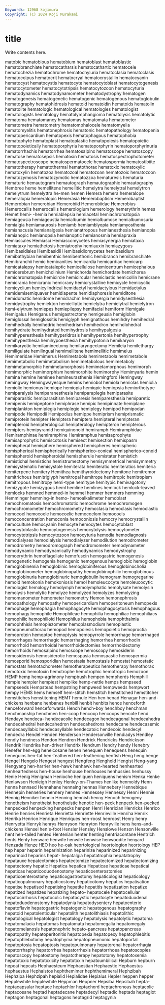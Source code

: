 ```yaml
---
Keywords: 12968 kojimura
Copyright: (C) 2024 Koji Murakami
---
```


# title

Write contents here.



matobic hematobious hematobium hematoblast hematoblastic hematobranchiate hematocatharsis hematocathartic
hematocele hematochezia hematochrome hematochyluria hematoclasia hematoclasis hematocolpus hematocrit hematocryal hematocrystallin
hematocyanin hematocyst hematocystis hematocyte hematocytoblast hematocytogenesis hematocytometer hematocytotripsis hematocytozoon hematocyturia
hematodynamics hematodynamometer hematodystrophy hematogen hematogenesis hematogenetic hematogenic hematogenous hematoglobulin hematography
hematohidrosis hematoid hematoidin hematoids hematolin hematolite hematologic hematological hematologies hematologist
hematologists hematology hematolymphangioma hematolysis hematolytic hematoma hematomancy hematomas hematomata hematometer
hematometra hematometry hematomphalocele hematomyelia hematomyelitis hematonephrosis hematonic hematopathology hematopenia hematopericardium
hematopexis hematophagous hematophobia hematophyte hematoplast hematoplastic hematopoiesis hematopoietic hematopoietically hematoporphyria
hematoporphyrin hematoporphyrinuria hematorrhachis hematorrhea hematosalpinx hematoscope hematoscopy hematose hematosepsis hematosin
hematosis hematospectrophotometer hematospectroscope hematospermatocele hematospermia hematostibiite hematotherapy hematothermal hematothorax hematoxic
hematoxylic hematoxylin hematozoa hematozoal hematozoan hematozoic hematozoon hematozymosis hematozymotic hematozzoa
hematuresis hematuria hematuric hemautogram hemautograph hemautographic hemautography Hembree heme hemellitene
hemellitic hemelytra hemelytral hemelytron hemelytrum hemelyttra he-men hemen Hemera hemera
hemeralope hemeralopia hemeralopic Hemerasia Hemerobaptism Hemerobaptist Hemerobian hemerobian Hemerobiid Hemerobiidae
Hemerobius Hemerocallis hemerocallis hemerologium hemerology hemerythrin hemes Hemet hemi- -hemia
hemiablepsia hemiacetal hemiachromatopsia hemiageusia hemiageustia hemialbumin hemialbumose hemialbumosuria hemialgia hemiamaurosis
hemiamb hemiamblyopia hemiamyosthenia hemianacusia hemianalgesia hemianatropous hemianesthesia hemianopia hemianopic hemianopsia
hemianoptic hemianosmia hemiapraxia Hemiascales Hemiasci Hemiascomycetes hemiasynergia hemiataxia hemiataxy hemiathetosis
hemiatrophy hemiauxin hemiazygous Hemibasidiales Hemibasidii Hemibasidiomycetes hemibasidium hemibathybian hemibenthic hemibenthonic
hemibranch hemibranchiate Hemibranchii hemic hemicanities hemicardia hemicardiac hemicarp hemicatalepsy hemicataleptic
hemicellulose hemicentrum hemicephalous hemicerebrum hemicholinium Hemichorda hemichordate hemichorea hemichromatopsia hemicircle
hemicircular hemiclastic hemicollin hemicrane hemicrania hemicranic hemicrany hemicrystalline hemicycle hemicyclic
hemicyclium hemicylindrical hemidactyl hemidactylous Hemidactylus hemidemisemiquaver hemidiapente hemidiaphoresis hemiditone hemidomatic
hemidome hemidrachm hemidysergia hemidysesthesia hemidystrophy hemiekton hemielliptic hemielytra hemielytral hemielytron
hemi-elytrum hemiepes hemiepilepsy hemifacial hemiform Hemigale Hemigalus Hemiganus hemigastrectomy hemigeusia
hemiglobin hemiglossal hemiglossitis hemiglyph hemignathous hemihdry hemihedral hemihedrally hemihedric hemihedrism
hemihedron hemiholohedral hemihydrate hemihydrated hemihydrosis hemihypalgesia hemihyperesthesia hemihyperidrosis hemihypertonia hemihypertrophy
hemihypesthesia hemihypoesthesia hemihypotonia hemikaryon hemikaryotic hemilaminectomy hemilaryngectomy Hemileia hemilethargy hemiligulate
hemilingual hemimellitene hemimellitic hemimelus Hemimeridae Hemimerus Hemimetabola hemimetabola hemimetabole hemimetabolic
hemimetabolism hemimetabolous hemimetaboly hemimetamorphic hemimetamorphosis hemimetamorphous hemimorph hemimorphic hemimorphism hemimorphite
hemimorphy Hemimyaria hemin hemina hemine heminee hemineurasthenia Hemingford Hemingway hemingway
Hemingwayesque hemins hemiobol hemiola hemiolas hemiolia hemiolic hemionus hemiope hemiopia
hemiopic hemiopsia hemiorthotype hemiparalysis hemiparanesthesia hemiparaplegia hemiparasite hemiparasitic hemiparasitism hemiparesis
hemiparesthesia hemiparetic hemipenis hemipeptone hemiphrase hemipic hemipinnate hemiplane hemiplankton hemiplegia
hemiplegic hemiplegy hemipod hemipodan hemipode Hemipodii Hemipodius hemippe hemiprism hemiprismatic
hemiprotein hemipter Hemiptera hemiptera hemipteral hemipteran hemipteroid hemipterological hemipterology hemipteron
hemipterous hemipters hemipyramid hemiquinonoid hemiramph Hemiramphidae Hemiramphinae hemiramphine Hemiramphus hemisaprophyte
hemisaprophytic hemiscotosis hemisect hemisection hemispasm hemispheral hemisphere hemisphered hemispheres hemispheric
hemispherical hemispherically hemispherico-conical hemispherico-conoid hemispheroid hemispheroidal hemispherule hemistater hemistich hemistichal
hemistichs hemistrumectomy hemisymmetrical hemisymmetry hemisystematic hemisystole hemiterata hemiteratic hemiteratics hemiteria
hemiterpene hemitery Hemithea hemithyroidectomy hemitone hemitremor hemitrichous hemitriglyph hemitropal hemitrope
hemitropic hemitropism hemitropous hemitropy hemi-type hemitype hemitypic hemivagotony hemizygote hemizygous
heml hemline hemlines hemlock hemlock-leaved hemlocks hemmed hemmed-in hemmel hemmer
hemmers hemming Hemminger hemming-in hemo- hemoalkalimeter hemoblast hemochromatosis hemochromatotic hemochrome
hemochromogen hemochromometer hemochromometry hemoclasia hemoclasis hemoclastic hemocoel hemocoele hemocoelic hemocoelom
hemocoels hemoconcentration hemoconia hemoconiosis hemocry hemocrystallin hemoculture hemocyanin hemocyte hemocytes
hemocytoblast hemocytoblastic hemocytogenesis hemocytolysis hemocytometer hemocytotripsis hemocytozoon hemocyturia hemodia hemodiagnosis
hemodialyses hemodialysis hemodialyzer hemodilution hemodrometer hemodrometry hemodromograph hemodromometer hemodynameter hemodynamic
hemodynamically hemodynamics hemodystrophy hemoerythrin hemoflagellate hemofuscin hemogastric hemogenesis hemogenetic hemogenia
hemogenic hemogenous hemoglobic hemoglobin hemoglobinemia hemoglobinic hemoglobiniferous hemoglobinocholia hemoglobinometer hemoglobinopathy
hemoglobinophilic hemoglobinous hemoglobinuria hemoglobinuric hemoglobulin hemogram hemogregarine hemoid hemokonia hemokoniosis
hemol hemoleucocyte hemoleucocytic hemologist hemology hemolymph hemolymphatic hemolysate hemolysin hemolysis
hemolytic hemolyze hemolyzed hemolyzes hemolyzing hemomanometer hemometer hemometry Hemon hemonephrosis
hemopathology hemopathy hemopericardium hemoperitoneum hemopexis hemophage hemophagia hemophagocyte hemophagocytosis hemophagous
hemophagy hemophile Hemophileae hemophilia hemophiliac hemophiliacs hemophilic hemophilioid Hemophilus hemophobia
hemophthalmia hemophthisis hemopiezometer hemoplasmodium hemoplastic hemopneumothorax hemopod hemopoiesis hemopoietic hemoproctia
hemoprotein hemoptoe hemoptysis hemopyrrole hemorrhage hemorrhaged hemorrhages hemorrhagic hemorrhaging hemorrhea
hemorrhodin hemorrhoid hemorrhoidal hemorrhoidectomies hemorrhoidectomy hemorrhoids hemosalpinx hemoscope hemoscopy hemosiderin
hemosiderosis hemosiderotic hemospasia hemospastic hemospermia hemosporid hemosporidian hemostasia hemostasis hemostat
hemostatic hemostats hemotachometer hemotherapeutics hemotherapy hemothorax hemotoxic hemotoxin hemotrophe hemotrophic
hemotropic hemozoon HEMP hemp hemp-agrimony hempbush hempen hempherds Hemphill hempie
hempier hempiest hemplike hemp-nettle hemps hempseed hempseeds Hempstead hempstring hempweed
hempweeds hempwort hempy HEMS hems hemself hem-stitch hemstitch hemstitched hemstitcher
hemstitches hemstitching HEMT hemule Hen hen henad Henagar hen-and-chickens henbane
henbanes henbill henbit henbits hence henceforth henceforward henceforwards Hench hench-boy
henchboy henchman henchmanship henchmen hen-coop hencoop hencoops hencote hend Hendaye
hendeca- hendecacolic hendecagon hendecagonal hendecahedra hendecahedral hendecahedron hendecahedrons hendecane hendecasemic
hendecasyllabic hendecasyllable hendecatoic hendecoic hendecyl hendedra Hendel Henden Henderson Hendersonville
hendiadys Hendley hendly hendness Hendon Hendren Hendrick Hendricks Hendrickson Hendrik
Hendrika hen-driver Hendrix Hendrum Hendry hendy Henebry Henefer hen-egg heneicosane
henen henequen henequens henequin henequins hen-fat hen-feathered hen-feathering henfish Heng
heng henge Hengel Hengelo Hengest hengest Hengfeng Henghold Hengist Heng-yang
Hengyang hen-harrier hen-hawk henhawk hen-hearted henhearted henheartedness hen-house henhouse henhouses
henhussies henhussy Henie Henig Henigman Henioche heniquen heniquens henism Henka
Henke Henlawson Henleigh Henley Henley-on-Thames henlike henmoldy Henn henna hennaed
Hennahane hennaing hennas Hennebery Hennebique Hennepin henneries hennery hennes Hennessey
Hennessy Henni Hennie Hennig Henniker hennin Henning hennish henny Henoch
henogeny henotheism henotheist henotheistic henotic hen-peck henpeck hen-pecked henpecked henpecking
henpecks henpen Henri Henrician Henricks Henrico Henrie henries Henrieta Henrietta
Henriette Henrieville Henriha Henrik Henrika Henrion Henrique Henriques hen-roost henroost
Henry henry Henryetta Henryk henrys Henryson Henryton Henryville hens hens-and-chickens
Hensel hen's-foot Hensler Hensley Henslowe Henson Hensonville hent hen-tailed hented
Hentenian henter henting hentriacontane Hentrich hents Henty henware henwife henwile
henwise henwoodite henyard Henzada Henze HEO heo he-oak heortological heortologion
heortology HEP hep hepar heparin heparinization heparinize heparinized heparinizing heparinoid
heparins hepat- hepatalgia hepatatrophia hepatatrophy hepatauxe hepatectomies hepatectomize hepatectomized hepatectomizing
hepatectomy hepatic Hepatica hepatica Hepaticae hepaticae hepatical hepaticas hepaticoduodenostomy hepaticoenterostomies
hepaticoenterostomy hepaticogastrostomy hepaticologist hepaticology hepaticopulmonary hepaticostomy hepaticotomy hepatics hepatisation hepatise
hepatised hepatising hepatite hepatitis hepatization hepatize hepatized hepatizes hepatizing hepato-
hepatocele hepatocellular hepatocirrhosis hepatocolic hepatocystic hepatocyte hepatoduodenal hepatoduodenostomy hepatodynia hepatodysentery
hepatoenteric hepatoflavin hepatogastric hepatogenic hepatogenous hepatography hepatoid hepatolenticular hepatolith hepatolithiasis
hepatolithic hepatological hepatologist hepatology hepatolysis hepatolytic hepatoma hepatomalacia hepatomas hepatomata
hepatomegalia hepatomegaly hepatomelanosis hepatonephric hepato-pancreas hepatopancreas hepatopathy hepatoperitonitis hepatopexia hepatopexy
hepatophlebitis hepatophlebotomy hepatophyma hepatopneumonic hepatoportal hepatoptosia hepatoptosis hepatopulmonary hepatorenal hepatorrhagia
hepatorrhaphy hepatorrhea hepatorrhexis hepatorrhoea hepatoscopies hepatoscopy hepatostomy hepatotherapy hepatotomy hepatotoxemia
hepatotoxic hepatotoxicity hepatotoxin hepatoumbilical Hepburn hepburn hepcat hepcats Hephaesteum Hephaestian
Hephaestic Hephaestus hephaestus Hephaistos hephthemimer hephthemimeral Hephzibah Hephzipa Hephzipah hepialid
Hepialidae Hepialus Hepler heppen hepper Hepplewhite hepplewhite Heppman Heppner Hepsiba
Hepsibah hepta- heptacapsular heptace heptachlor heptachord heptachronous heptacolic heptacosane heptad
heptadecane heptadecyl heptadic heptads heptaglot heptagon heptagonal heptagons heptagrid heptagynia
